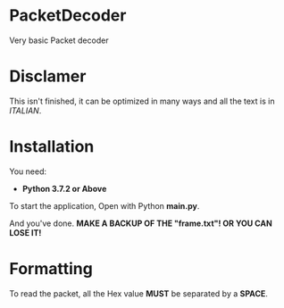 # PacketDecoder
Very basic Packet decoder

# Disclamer
This isn't finished, it can be optimized in many ways and all the text is in *ITALIAN*.

# Installation

You need:
* **Python 3.7.2 or Above**

To start the application, Open with Python **main.py**.

And you've done. **MAKE A BACKUP OF THE "frame.txt"! OR YOU CAN LOSE IT!**

# Formatting

To read the packet, all the Hex value **MUST** be separated by a **SPACE**.
